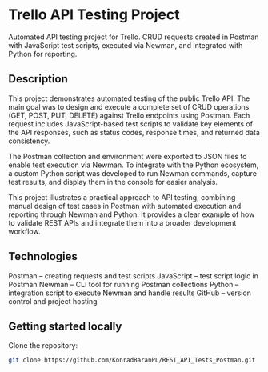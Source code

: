 # Trello API Testing Project
Automated API testing project for Trello.
CRUD requests created in Postman with JavaScript test scripts, executed via Newman, and integrated with Python for reporting.

## Description
This project demonstrates automated testing of the public Trello API. The main goal was to design and execute a complete set of CRUD operations (GET, POST, PUT, DELETE) against Trello endpoints using Postman. Each request includes JavaScript-based test scripts to validate key elements of the API responses, such as status codes, response times, and returned data consistency.

The Postman collection and environment were exported to JSON files to enable test execution via Newman. To integrate with the Python ecosystem, a custom Python script was developed to run Newman commands, capture test results, and display them in the console for easier analysis.

This project illustrates a practical approach to API testing, combining manual design of test cases in Postman with automated execution and reporting through Newman and Python. It provides a clear example of how to validate REST APIs and integrate them into a broader development workflow.

## Technologies
Postman – creating requests and test scripts
JavaScript – test script logic in Postman
Newman – CLI tool for running Postman collections
Python – integration script to execute Newman and handle results
GitHub – version control and project hosting

## Getting started locally
Clone the repository:

```bash
git clone https://github.com/KonradBaranPL/REST_API_Tests_Postman.git
